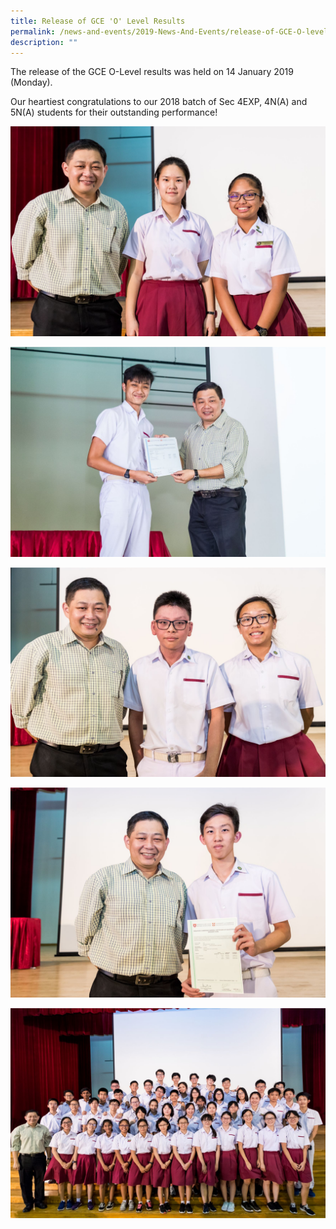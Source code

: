 ```yaml
---
title: Release of GCE 'O' Level Results
permalink: /news-and-events/2019-News-And-Events/release-of-GCE-O-level-results
description: ""
---
```



The release of the GCE O-Level results was held on 14 January 2019 (Monday).

  

Our heartiest congratulations to our 2018 batch of Sec 4EXP, 4N(A) and 5N(A) students for their outstanding performance!

  

![](/images/BINLUO%20WEI%20YI%20_%20BONOTAN%20GRACE%20ANN%20BITON.jpeg)

![](/images/BRUNO%20HMAN.jpeg)

![](/images/LEE%20ZHI%20HENG%20DARREN%20_%20LEE%20JIA%20EN%20BERNICE.jpeg)

![](/images/WONG%20SHAO%20KANG,%20JONATHAN.jpeg)

![](/images/Outstanding%20Students%20(1).jpeg)